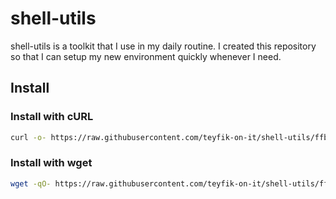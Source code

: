 # shell-utils

shell-utils is a toolkit that I use in my daily routine. I created this
repository so that I can setup my new environment quickly whenever I need.

## Install

### Install with cURL

```sh
curl -o- https://raw.githubusercontent.com/teyfik-on-it/shell-utils/ffb3e2f56272d2b9ebc9ef36b2e42ab7a26a9af7/install.sh | bash
```

### Install with wget

```sh
wget -qO- https://raw.githubusercontent.com/teyfik-on-it/shell-utils/ffb3e2f56272d2b9ebc9ef36b2e42ab7a26a9af7/install.sh | bash
```
